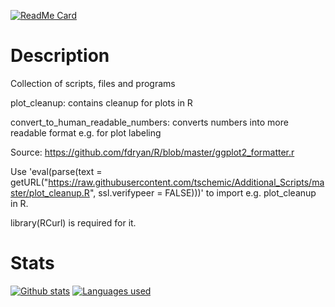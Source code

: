 [![ReadMe Card](https://github-readme-stats.vercel.app/api/pin/?username=tschemic&repo=Additional_Scripts&theme=dark&show_owner=true)](https://github.com/tschemic/Additional_Scripts)

# Description
Collection of scripts, files and programs

plot_cleanup: contains cleanup for plots in R

convert_to_human_readable_numbers: converts numbers into more readable format e.g. for plot labeling

Source: https://github.com/fdryan/R/blob/master/ggplot2_formatter.r

Use 'eval(parse(text = getURL("https://raw.githubusercontent.com/tschemic/Additional_Scripts/master/plot_cleanup.R", ssl.verifypeer = FALSE)))' to import e.g. plot_cleanup in R.

library(RCurl) is required for it.

# Stats

[![Github stats](https://github-readme-stats.vercel.app/api?username=tschemic&hide=issues,contribs&show_icons=true&theme=dark)](https://github.com/tschemic/Additional_Scripts)
[![Languages used](https://github-readme-stats.vercel.app/api/top-langs/?username=tschemic&exclude_repo=ThinkStats2,RNAseq_analysis,RNAseq_analysis_mouse,ATACseq_analysis&theme=dark)](https://github.com/tschemic/Additional_Scripts)


